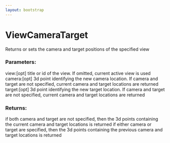 ```yaml
---
layout: bootstrap
---
```


# ViewCameraTarget

Returns or sets the camera and target positions of the specified view
        

### Parameters:

view:[opt] title or id of the view. If omitted, current active view is used
camera:[opt] 3d point identifying the new camera location. If camera and
   target are not specified, current camera and target locations are returned
target:[opt] 3d point identifying the new target location. If camera and
   target are not specified, current camera and target locations are returned
        

### Returns:


if both camera and target are not specified, then the 3d points containing
  the current camera and target locations is returned
if either camera or target are specified, then the 3d points containing the
  previous camera and target locations is returned
        
